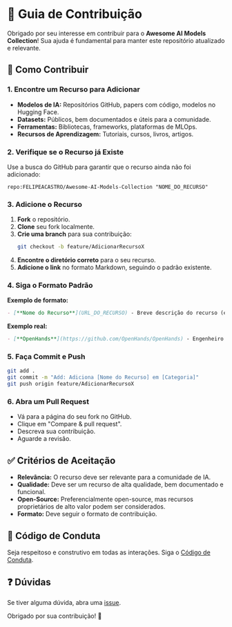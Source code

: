 # 🤝 Guia de Contribuição

Obrigado por seu interesse em contribuir para o **Awesome AI Models Collection**! Sua ajuda é fundamental para manter este repositório atualizado e relevante.

## 🚀 Como Contribuir

### 1. Encontre um Recurso para Adicionar

- **Modelos de IA:** Repositórios GitHub, papers com código, modelos no Hugging Face.
- **Datasets:** Públicos, bem documentados e úteis para a comunidade.
- **Ferramentas:** Bibliotecas, frameworks, plataformas de MLOps.
- **Recursos de Aprendizagem:** Tutoriais, cursos, livros, artigos.

### 2. Verifique se o Recurso já Existe

Use a busca do GitHub para garantir que o recurso ainda não foi adicionado:

```
repo:FELIPEACASTRO/Awesome-AI-Models-Collection "NOME_DO_RECURSO"
```

### 3. Adicione o Recurso

1. **Fork** o repositório.
2. **Clone** seu fork localmente.
3. **Crie uma branch** para sua contribuição:
   ```bash
   git checkout -b feature/AdicionarRecursoX
   ```
4. **Encontre o diretório correto** para o seu recurso.
5. **Adicione o link** no formato Markdown, seguindo o padrão existente.

### 4. Siga o Formato Padrão

**Exemplo de formato:**

```markdown
- [**Nome do Recurso**](URL_DO_RECURSO) - Breve descrição do recurso (em português).
```

**Exemplo real:**

```markdown
- [**OpenHands**](https://github.com/OpenHands/OpenHands) - Engenheiro de software de IA que escreve código, cria features e resolve bugs autonomamente.
```

### 5. Faça Commit e Push

```bash
git add .
git commit -m "Add: Adiciona [Nome do Recurso] em [Categoria]"
git push origin feature/AdicionarRecursoX
```

### 6. Abra um Pull Request

- Vá para a página do seu fork no GitHub.
- Clique em "Compare & pull request".
- Descreva sua contribuição.
- Aguarde a revisão.

## ✅ Critérios de Aceitação

- **Relevância:** O recurso deve ser relevante para a comunidade de IA.
- **Qualidade:** Deve ser um recurso de alta qualidade, bem documentado e funcional.
- **Open-Source:** Preferencialmente open-source, mas recursos proprietários de alto valor podem ser considerados.
- **Formato:** Deve seguir o formato de contribuição.

## 📜 Código de Conduta

Seja respeitoso e construtivo em todas as interações. Siga o [Código de Conduta](./CODE_OF_CONDUCT.md).

## ❓ Dúvidas

Se tiver alguma dúvida, abra uma [issue](https://github.com/FELIPEACASTRO/Awesome-AI-Models-Collection/issues).

Obrigado por sua contribuição! 🎉
